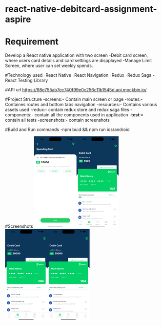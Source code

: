 # react-native-debitcard-assignment-aspire
# Requirement
Develop a React native application with two screen
-Debit card screen, where users card details and card settings are dispplayed
-Manage Limit Screen, where user can set weekly spends.

#Technology used
-React Native
-React Navigation
-Redux
-Redux Saga
-React Testing Library

#API url
https://98e755ab7ec740f99e0c256c11b1545d.api.mockbin.io/

#Project Structure
-screens:- Contain main screen or page
-routes:- Containes routes and bottom tabs navigation
-resources:- Contains various assets used
-redux:- contain redux store and redux saga files
-components:- contain all the components used in application
-__test__:= contain all tests
-screenshots:- contain screenshots

#Build and Run commands
-npm buid && npm run ios/android

#Screenshots
<img src="screenshots/scrrenshot1.png" height=300><img src="screenshots/scrrenshot2.png" height=300><img src="screenshots/scrrenshot3.png" height=300><img src="screenshots/scrrenshot4.png" height=300>



